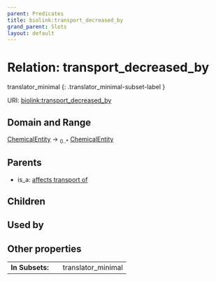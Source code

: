 ```yaml
---
parent: Predicates
title: biolink:transport_decreased_by
grand_parent: Slots
layout: default
---
```


# Relation: transport_decreased_by

translator_minimal
{: .translator_minimal-subset-label }




URI: [biolink:transport_decreased_by](https://w3id.org/biolink/vocab/transport_decreased_by)

## Domain and Range

[ChemicalEntity](ChemicalEntity.md) ->  <sub>0..\*</sub> [ChemicalEntity](ChemicalEntity.md)

## Parents

 *  is_a: [affects transport of](affects_transport_of.md)

## Children


## Used by


## Other properties

|  |  |  |
| --- | --- | --- |
| **In Subsets:** | | translator_minimal |


